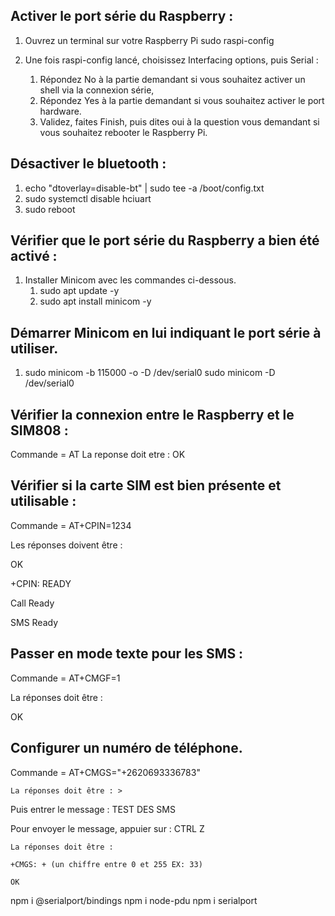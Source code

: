 ## Activer le port série du Raspberry :

1. Ouvrez un terminal sur votre Raspberry Pi
   sudo raspi-config

2. Une fois raspi-config lancé, choisissez Interfacing options, puis Serial :

   1. Répondez No à la partie demandant si vous souhaitez activer un shell via la connexion série,
   2. Répondez Yes à la partie demandant si vous souhaitez activer le port hardware.
   3. Validez, faites Finish, puis dites oui à la question vous demandant si vous souhaitez rebooter le Raspberry Pi.

## Désactiver le bluetooth :

1. echo "dtoverlay=disable-bt" | sudo tee -a /boot/config.txt
2. sudo systemctl disable hciuart
3. sudo reboot

## Vérifier que le port série du Raspberry a bien été activé :

1. Installer Minicom avec les commandes ci-dessous.
   1. sudo apt update -y
   2. sudo apt install minicom -y

## Démarrer Minicom en lui indiquant le port série à utiliser.

1. sudo minicom -b 115000 -o -D /dev/serial0
   sudo minicom -D /dev/serial0

## Vérifier la connexion entre le Raspberry et le SIM808 :

Commande = AT
La reponse doit etre : OK

## Vérifier si la carte SIM est bien présente et utilisable :

Commande = AT+CPIN=1234

Les réponses doivent être :

OK

+CPIN: READY

Call Ready

SMS Ready

## Passer en mode texte pour les SMS :

Commande = AT+CMGF=1

La réponses doit être :

OK

## Configurer un numéro de téléphone.

Commande = AT+CMGS="+2620693336783"

    La réponses doit être : >

Puis entrer le message : TEST DES SMS

Pour envoyer le message, appuier sur : CTRL Z

    La réponses doit être :

    +CMGS: + (un chiffre entre 0 et 255 EX: 33)

    OK

npm i @serialport/bindings
npm i node-pdu
npm i serialport
